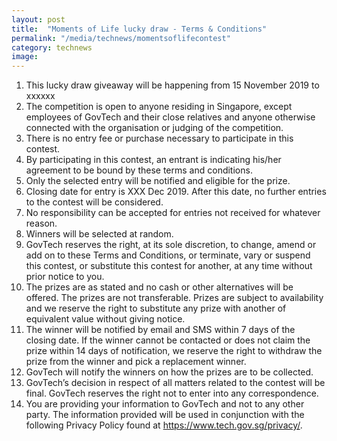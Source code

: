 ```yaml
---
layout: post
title:  "Moments of Life lucky draw - Terms & Conditions"
permalink: "/media/technews/momentsoflifecontest"
category: technews
image: 
---
```


1. This lucky draw giveaway will be happening from 15 November 2019 to xxxxxx
2. The competition is open to anyone residing in Singapore, except employees of GovTech and their close relatives and anyone otherwise connected with the organisation or judging of the competition.
3. There is no entry fee or purchase necessary to participate in this contest.
4. By participating in this contest, an entrant is indicating his/her agreement to be bound by these terms and conditions.
5. Only the selected entry will be notified and eligible for the prize.
6. Closing date for entry is XXX Dec 2019. After this date, no further entries to the contest will be considered.
7. No responsibility can be accepted for entries not received for whatever reason.
8. Winners will be selected at random.
9.  GovTech reserves the right, at its sole discretion, to change, amend or add on to these Terms and Conditions, or terminate, vary or suspend this contest, or substitute this contest for another, at any time without prior notice to you.
10. The prizes are as stated and no cash or other alternatives will be offered. The prizes are not transferable. Prizes are subject to availability and we reserve the right to substitute any prize with another of equivalent value without giving notice.
11. The winner will be notified by email and SMS within 7 days of the closing date. If the winner cannot be contacted or does not claim the prize within 14 days of notification, we reserve the right to withdraw the prize from the winner and pick a replacement winner.
12. GovTech will notify the winners on how the prizes are to be collected.
13. GovTech’s decision in respect of all matters related to the contest will be final. GovTech reserves the right not to enter into any correspondence.
14.  You are providing your information to GovTech and not to any other party. The information provided will be used in conjunction with the following Privacy Policy found at https://www.tech.gov.sg/privacy/.
